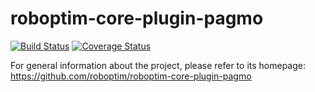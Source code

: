 roboptim-core-plugin-pagmo
=============================

[![Build Status](https://travis-ci.org/roboptim/roboptim-core-plugin-pagmo.png?branch=master)](https://travis-ci.org/roboptim/roboptim-core-plugin-pagmo)
[![Coverage Status](https://coveralls.io/repos/roboptim/roboptim-core-plugin-pagmo/badge.png)](https://coveralls.io/r/roboptim/roboptim-core-plugin-pagmo)

For general information about the project, please refer to its
homepage: https://github.com/roboptim/roboptim-core-plugin-pagmo
